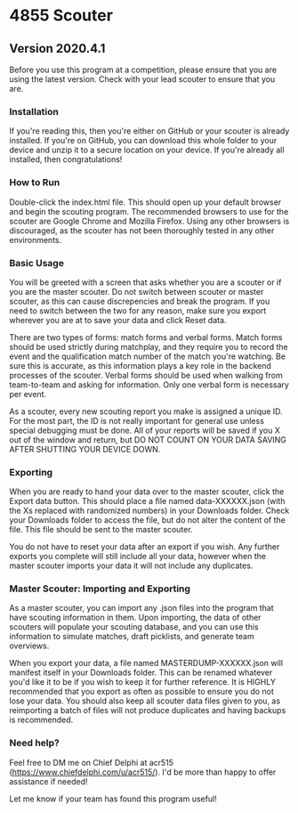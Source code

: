 4855 Scouter
============
## Version 2020.4.1

Before you use this program at a competition, please ensure that you are using the latest version. Check with your lead scouter to ensure that you are.

### Installation

If you're reading this, then you're either on GitHub or your scouter is already installed. If you're on GitHub, you can download this whole folder to your device and unzip it to a secure location on your device. If you're already all installed, then congratulations!

### How to Run

Double-click the index.html file. This should open up your default browser and begin the scouting program. The recommended browsers to use for the scouter are Google Chrome and Mozilla Firefox. Using any other browsers is discouraged, as the scouter has not been thoroughly tested in any other environments.

### Basic Usage

You will be greeted with a screen that asks whether you are a scouter or if you are the master scouter. Do not switch between scouter or master scouter, as this can cause discrepencies and break the program. If you need to switch between the two for any reason, make sure you export wherever you are at to save your data and click Reset data.

There are two types of forms: match forms and verbal forms. Match forms should be used strictly during matchplay, and they require you to record the event and the qualification match number of the match you're watching. Be sure this is accurate, as this information plays a key role in the backend processes of the scouter. Verbal forms should be used when walking from team-to-team and asking for information. Only one verbal form is necessary per event.

As a scouter, every new scouting report you make is assigned a unique ID. For the most part, the ID is not really important for general use unless special debugging must be done. All of your reports will be saved if you X out of the window and return, but DO NOT COUNT ON YOUR DATA SAVING AFTER SHUTTING YOUR DEVICE DOWN.

### Exporting

When you are ready to hand your data over to the master scouter, click the Export data button. This should place a file named data-XXXXXX.json (with the Xs replaced with randomized numbers) in your Downloads folder. Check your Downloads folder to access the file, but do not alter the content of the file. This file should be sent to the master scouter.

You do not have to reset your data after an export if you wish. Any further exports you complete will still include all your data, however when the master scouter imports your data it will not include any duplicates.

### Master Scouter: Importing and Exporting

As a master scouter, you can import any .json files into the program that have scouting information in them. Upon importing, the data of other scouters will populate your scouting database, and you can use this information to simulate matches, draft picklists, and generate team overviews.

When you export your data, a file named MASTERDUMP-XXXXXX.json will manifest itself in your Downloads folder. This can be renamed whatever you'd like it to be if you wish to keep it for further reference. It is HIGHLY recommended that you export as often as possible to ensure you do not lose your data. You should also keep all scouter data files given to you, as reimporting a batch of files will not produce duplicates and having backups is recommended.

### Need help?

Feel free to DM me on Chief Delphi at acr515 (https://www.chiefdelphi.com/u/acr515/). I'd be more than happy to offer assistance if needed!

Let me know if your team has found this program useful!